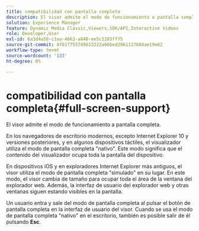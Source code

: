 ```yaml
---
title: compatibilidad con pantalla completa
description: El visor admite el modo de funcionamiento a pantalla completa.
solution: Experience Manager
feature: Dynamic Media Classic,Viewers,SDK/API,Interactive Videos
role: Developer,User
exl-id: 6a3d4a58-c3aa-4663-a848-ee5c1285ff75
source-git-commit: 4f81f755789613222a66bed2961117604ae19e62
workflow-type: tm+mt
source-wordcount: '133'
ht-degree: 0%

---
```


# compatibilidad con pantalla completa{#full-screen-support}

El visor admite el modo de funcionamiento a pantalla completa.

En los navegadores de escritorio modernos, excepto Internet Explorer 10 y versiones posteriores, y en algunos dispositivos táctiles, el visualizador utiliza el modo de pantalla completa &quot;nativo&quot;. Este modo significa que el contenido del visualizador ocupa toda la pantalla del dispositivo.

En dispositivos iOS y en exploradores Internet Explorer más antiguos, el visor utiliza el modo de pantalla completa &quot;simulado&quot; en su lugar. En este modo, el visor cambia de tamaño para ocupar toda el área de la ventana del explorador web. Además, la interfaz de usuario del explorador web y otras ventanas siguen estando visibles en la pantalla.

Un usuario entra y sale del modo de pantalla completa al pulsar el botón de pantalla completa en la interfaz de usuario del visor. Cuando se usa el modo de pantalla completa &quot;nativo&quot; en el escritorio, también es posible salir de él pulsando **Esc**.

